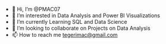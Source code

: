 - 👋 Hi, I’m @PMAC07
- 👀 I’m interested in Data Analysis and Power BI Visualizations 
- 🌱 I’m currently Learning SQL and Data Science 
- 💞️ I’m looking to collaborate on Projects on Data Analysis 
- 📫 How to reach me tegerimac@gmail.com

<!---
PMAC07/PMAC07 is a ✨ special ✨ repository because its `README.md` (this file) appears on your GitHub profile.
You can click the Preview link to take a look at your changes.
--->
